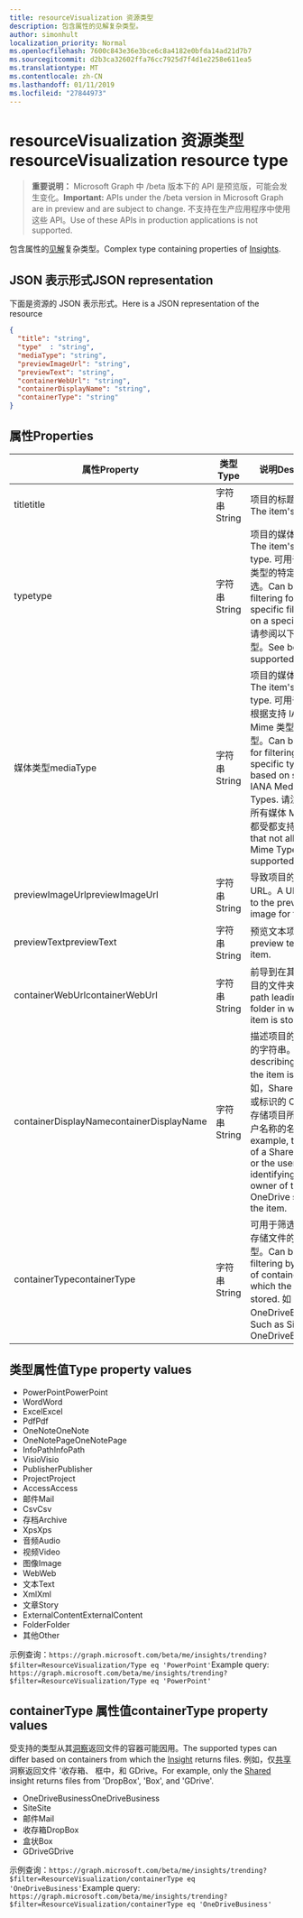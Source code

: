 ```yaml
---
title: resourceVisualization 资源类型
description: 包含属性的见解复杂类型。
author: simonhult
localization_priority: Normal
ms.openlocfilehash: 7600c843e36e3bce6c8a4182e0bfda14ad21d7b7
ms.sourcegitcommit: d2b3ca32602ffa76cc7925d7f4d1e2258e611ea5
ms.translationtype: MT
ms.contentlocale: zh-CN
ms.lasthandoff: 01/11/2019
ms.locfileid: "27844973"
---
```

# <a name="resourcevisualization-resource-type"></a><span data-ttu-id="68599-103">resourceVisualization 资源类型</span><span class="sxs-lookup"><span data-stu-id="68599-103">resourceVisualization resource type</span></span>

> <span data-ttu-id="68599-104">**重要说明：** Microsoft Graph 中 /beta 版本下的 API 是预览版，可能会发生变化。</span><span class="sxs-lookup"><span data-stu-id="68599-104">**Important:** APIs under the /beta version in Microsoft Graph are in preview and are subject to change.</span></span> <span data-ttu-id="68599-105">不支持在生产应用程序中使用这些 API。</span><span class="sxs-lookup"><span data-stu-id="68599-105">Use of these APIs in production applications is not supported.</span></span>

<span data-ttu-id="68599-106">包含属性的[见解](insights.md)复杂类型。</span><span class="sxs-lookup"><span data-stu-id="68599-106">Complex type containing properties of [Insights](insights.md).</span></span>

## <a name="json-representation"></a><span data-ttu-id="68599-107">JSON 表示形式</span><span class="sxs-lookup"><span data-stu-id="68599-107">JSON representation</span></span>

<span data-ttu-id="68599-108">下面是资源的 JSON 表示形式。</span><span class="sxs-lookup"><span data-stu-id="68599-108">Here is a JSON representation of the resource</span></span>

```json
{
  "title": "string",
  "type"  : "string",
  "mediaType": "string",
  "previewImageUrl": "string",
  "previewText": "string",
  "containerWebUrl": "string",
  "containerDisplayName": "string",
  "containerType": "string"
}
```

## <a name="properties"></a><span data-ttu-id="68599-109">属性</span><span class="sxs-lookup"><span data-stu-id="68599-109">Properties</span></span>

| <span data-ttu-id="68599-110">属性</span><span class="sxs-lookup"><span data-stu-id="68599-110">Property</span></span>              | <span data-ttu-id="68599-111">类型</span><span class="sxs-lookup"><span data-stu-id="68599-111">Type</span></span>          | <span data-ttu-id="68599-112">说明</span><span class="sxs-lookup"><span data-stu-id="68599-112">Description</span></span>  |
| -------------         |---------------| -------------|
| <span data-ttu-id="68599-113">title</span><span class="sxs-lookup"><span data-stu-id="68599-113">title</span></span>                 | <span data-ttu-id="68599-114">字符串</span><span class="sxs-lookup"><span data-stu-id="68599-114">String</span></span>        | <span data-ttu-id="68599-115">项目的标题文本。</span><span class="sxs-lookup"><span data-stu-id="68599-115">The item's title text.</span></span>               |
| <span data-ttu-id="68599-116">type</span><span class="sxs-lookup"><span data-stu-id="68599-116">type</span></span>              | <span data-ttu-id="68599-117">字符串</span><span class="sxs-lookup"><span data-stu-id="68599-117">String</span></span>        | <span data-ttu-id="68599-118">项目的媒体类型。</span><span class="sxs-lookup"><span data-stu-id="68599-118">The item's media type.</span></span> <span data-ttu-id="68599-119">可用于根据特定类型的特定文件筛选。</span><span class="sxs-lookup"><span data-stu-id="68599-119">Can be used for filtering for a specific file based on a specific type.</span></span> <span data-ttu-id="68599-120">请参阅以下支持的类型。</span><span class="sxs-lookup"><span data-stu-id="68599-120">See below for supported types.</span></span> |
| <span data-ttu-id="68599-121">媒体类型</span><span class="sxs-lookup"><span data-stu-id="68599-121">mediaType</span></span>             | <span data-ttu-id="68599-122">字符串</span><span class="sxs-lookup"><span data-stu-id="68599-122">String</span></span>        | <span data-ttu-id="68599-123">项目的媒体类型。</span><span class="sxs-lookup"><span data-stu-id="68599-123">The item's media type.</span></span> <span data-ttu-id="68599-124">可用于筛选文件根据支持 IANA 媒体 Mime 类型为特定类型。</span><span class="sxs-lookup"><span data-stu-id="68599-124">Can be used for for filtering for a specific type of file based on supported IANA Media Mime Types.</span></span> <span data-ttu-id="68599-125">请注意，不是所有媒体 Mime 类型都受都支持。</span><span class="sxs-lookup"><span data-stu-id="68599-125">Note that not all Media Mime Types are supported.</span></span> |
| <span data-ttu-id="68599-126">previewImageUrl</span><span class="sxs-lookup"><span data-stu-id="68599-126">previewImageUrl</span></span>       | <span data-ttu-id="68599-127">字符串</span><span class="sxs-lookup"><span data-stu-id="68599-127">String</span></span>        | <span data-ttu-id="68599-128">导致项目的预览图像 URL。</span><span class="sxs-lookup"><span data-stu-id="68599-128">A URL leading to the preview image for the item.</span></span> |
| <span data-ttu-id="68599-129">previewText</span><span class="sxs-lookup"><span data-stu-id="68599-129">previewText</span></span>           | <span data-ttu-id="68599-130">字符串</span><span class="sxs-lookup"><span data-stu-id="68599-130">String</span></span>        | <span data-ttu-id="68599-131">预览文本项。</span><span class="sxs-lookup"><span data-stu-id="68599-131">A preview text for the item.</span></span> |
| <span data-ttu-id="68599-132">containerWebUrl</span><span class="sxs-lookup"><span data-stu-id="68599-132">containerWebUrl</span></span>       | <span data-ttu-id="68599-133">字符串</span><span class="sxs-lookup"><span data-stu-id="68599-133">String</span></span>        | <span data-ttu-id="68599-134">前导到在其中存储项目的文件夹路径。</span><span class="sxs-lookup"><span data-stu-id="68599-134">A path leading to the folder in which the item is stored.</span></span> |
| <span data-ttu-id="68599-135">containerDisplayName</span><span class="sxs-lookup"><span data-stu-id="68599-135">containerDisplayName</span></span>  | <span data-ttu-id="68599-136">字符串</span><span class="sxs-lookup"><span data-stu-id="68599-136">String</span></span>        | <span data-ttu-id="68599-137">描述项目的存储位置的字符串。</span><span class="sxs-lookup"><span data-stu-id="68599-137">A string describing where the item is stored.</span></span> <span data-ttu-id="68599-138">例如，SharePoint 网站或标识的 OneDrive 存储项目所有者的用户名称的名称。</span><span class="sxs-lookup"><span data-stu-id="68599-138">For example, the name of a SharePoint site or the user name identifying the owner of the OneDrive storing the item.</span></span>  |
| <span data-ttu-id="68599-139">containerType</span><span class="sxs-lookup"><span data-stu-id="68599-139">containerType</span></span>         | <span data-ttu-id="68599-140">字符串</span><span class="sxs-lookup"><span data-stu-id="68599-140">String</span></span> | <span data-ttu-id="68599-141">可用于筛选按在其中存储文件的容器的类型。</span><span class="sxs-lookup"><span data-stu-id="68599-141">Can be used for filtering by the type of container in which the file is stored.</span></span> <span data-ttu-id="68599-142">如 Site 或 OneDriveBusiness。</span><span class="sxs-lookup"><span data-stu-id="68599-142">Such as Site or OneDriveBusiness.</span></span>       |

## <a name="type-property-values"></a><span data-ttu-id="68599-143">类型属性值</span><span class="sxs-lookup"><span data-stu-id="68599-143">Type property values</span></span>
-   <span data-ttu-id="68599-144">PowerPoint</span><span class="sxs-lookup"><span data-stu-id="68599-144">PowerPoint</span></span>
-   <span data-ttu-id="68599-145">Word</span><span class="sxs-lookup"><span data-stu-id="68599-145">Word</span></span>
-   <span data-ttu-id="68599-146">Excel</span><span class="sxs-lookup"><span data-stu-id="68599-146">Excel</span></span>
-   <span data-ttu-id="68599-147">Pdf</span><span class="sxs-lookup"><span data-stu-id="68599-147">Pdf</span></span>
-   <span data-ttu-id="68599-148">OneNote</span><span class="sxs-lookup"><span data-stu-id="68599-148">OneNote</span></span>
-   <span data-ttu-id="68599-149">OneNotePage</span><span class="sxs-lookup"><span data-stu-id="68599-149">OneNotePage</span></span>
-   <span data-ttu-id="68599-150">InfoPath</span><span class="sxs-lookup"><span data-stu-id="68599-150">InfoPath</span></span>
-   <span data-ttu-id="68599-151">Visio</span><span class="sxs-lookup"><span data-stu-id="68599-151">Visio</span></span>
-   <span data-ttu-id="68599-152">Publisher</span><span class="sxs-lookup"><span data-stu-id="68599-152">Publisher</span></span>
-   <span data-ttu-id="68599-153">Project</span><span class="sxs-lookup"><span data-stu-id="68599-153">Project</span></span>
-   <span data-ttu-id="68599-154">Access</span><span class="sxs-lookup"><span data-stu-id="68599-154">Access</span></span>
-   <span data-ttu-id="68599-155">邮件</span><span class="sxs-lookup"><span data-stu-id="68599-155">Mail</span></span>
-   <span data-ttu-id="68599-156">Csv</span><span class="sxs-lookup"><span data-stu-id="68599-156">Csv</span></span>
-   <span data-ttu-id="68599-157">存档</span><span class="sxs-lookup"><span data-stu-id="68599-157">Archive</span></span>
-   <span data-ttu-id="68599-158">Xps</span><span class="sxs-lookup"><span data-stu-id="68599-158">Xps</span></span>
-   <span data-ttu-id="68599-159">音频</span><span class="sxs-lookup"><span data-stu-id="68599-159">Audio</span></span>
-   <span data-ttu-id="68599-160">视频</span><span class="sxs-lookup"><span data-stu-id="68599-160">Video</span></span>
-   <span data-ttu-id="68599-161">图像</span><span class="sxs-lookup"><span data-stu-id="68599-161">Image</span></span>
-   <span data-ttu-id="68599-162">Web</span><span class="sxs-lookup"><span data-stu-id="68599-162">Web</span></span>
-   <span data-ttu-id="68599-163">文本</span><span class="sxs-lookup"><span data-stu-id="68599-163">Text</span></span>
-   <span data-ttu-id="68599-164">Xml</span><span class="sxs-lookup"><span data-stu-id="68599-164">Xml</span></span>
-   <span data-ttu-id="68599-165">文章</span><span class="sxs-lookup"><span data-stu-id="68599-165">Story</span></span>
-   <span data-ttu-id="68599-166">ExternalContent</span><span class="sxs-lookup"><span data-stu-id="68599-166">ExternalContent</span></span>
-   <span data-ttu-id="68599-167">Folder</span><span class="sxs-lookup"><span data-stu-id="68599-167">Folder</span></span>
-   <span data-ttu-id="68599-168">其他</span><span class="sxs-lookup"><span data-stu-id="68599-168">Other</span></span>

<span data-ttu-id="68599-169">示例查询：`https://graph.microsoft.com/beta/me/insights/trending?$filter=ResourceVisualization/Type eq 'PowerPoint'`</span><span class="sxs-lookup"><span data-stu-id="68599-169">Example query: `https://graph.microsoft.com/beta/me/insights/trending?$filter=ResourceVisualization/Type eq 'PowerPoint'`</span></span>

## <a name="containertype-property-values"></a><span data-ttu-id="68599-170">containerType 属性值</span><span class="sxs-lookup"><span data-stu-id="68599-170">containerType property values</span></span>
<span data-ttu-id="68599-171">受支持的类型从其[洞察](insights.md)返回文件的容器可能因用。</span><span class="sxs-lookup"><span data-stu-id="68599-171">The supported types can differ based on containers from which the [Insight](insights.md) returns files.</span></span> <span data-ttu-id="68599-172">例如，仅[共享](insights-shared.md)洞察返回文件 '收存箱、 框中，和 GDrive。</span><span class="sxs-lookup"><span data-stu-id="68599-172">For example, only the [Shared](insights-shared.md) insight returns files from 'DropBox', 'Box', and 'GDrive'.</span></span>

-   <span data-ttu-id="68599-173">OneDriveBusiness</span><span class="sxs-lookup"><span data-stu-id="68599-173">OneDriveBusiness</span></span>
-   <span data-ttu-id="68599-174">Site</span><span class="sxs-lookup"><span data-stu-id="68599-174">Site</span></span>
-   <span data-ttu-id="68599-175">邮件</span><span class="sxs-lookup"><span data-stu-id="68599-175">Mail</span></span>
-   <span data-ttu-id="68599-176">收存箱</span><span class="sxs-lookup"><span data-stu-id="68599-176">DropBox</span></span>
-   <span data-ttu-id="68599-177">盒状</span><span class="sxs-lookup"><span data-stu-id="68599-177">Box</span></span>
-   <span data-ttu-id="68599-178">GDrive</span><span class="sxs-lookup"><span data-stu-id="68599-178">GDrive</span></span>

<span data-ttu-id="68599-179">示例查询：`https://graph.microsoft.com/beta/me/insights/trending?$filter=ResourceVisualization/containerType eq 'OneDriveBusiness'`</span><span class="sxs-lookup"><span data-stu-id="68599-179">Example query: `https://graph.microsoft.com/beta/me/insights/trending?$filter=ResourceVisualization/containerType eq 'OneDriveBusiness'`</span></span>
